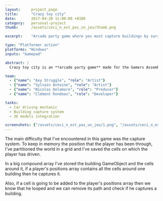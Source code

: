 ```yaml
---
layout:     project_page
title:      "Crazy toy city"
date:       2017-04-20 12:00:00 +0100
category: 	personal-project
thumb:      /assets/ceci_n_est_pas_un_jeu/thumb.png

excerpt:    "Arcade party game where you must capture buildings by surrounding them with your car."

type: "Platformer action"
platforms: "Windows"
inputs: "Gamepad"

abstract: |
  Crazy toy city is an **arcade party game** made for the Gamers Assembly 2017's game jam. The theme was : "City-game" and we got 48h.

team:
  - {"name": "Axy Struggle", "role": "Artist"}
  - {"name": "Sylvain Antoine", "role": "Artist"}
  - {"name": "Nicolas Delamare", "role": "Producer"}
  - {"name": "Clément Rondeau", "role": "Developer"}

tasks:
  - Car driving mechanic
  - Building capture system
  - 3D models integration

screenshots: {"/assets/ceci_n_est_pas_un_jeu/1.png", "/assets/ceci_n_est_pas_un_jeu/2.png", "/assets/ceci_n_est_pas_un_jeu/4.png"}
---
```



The main difficulty that I've encountered in this game was the capture system. To keep in memory the position that the player has been through, I've partitioned the world in a grid and I've saved the cells on which the player has driven.

In a big compound array I've stored the building GameObject and the cells around it, if a player's positions array contains all the cells around one building then he captures it.

Also, if a cell is going to be added to the player's positions array then we know that he looped and we can remove its path and check if he captures a building. 